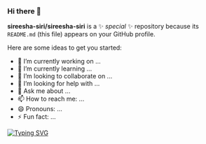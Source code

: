 ### Hi there 👋


**sireesha-siri/sireesha-siri** is a ✨ _special_ ✨ repository because its `README.md` (this file) appears on your GitHub profile.

Here are some ideas to get you started:

- 🔭 I’m currently working on ...
- 🌱 I’m currently learning ...
- 👯 I’m looking to collaborate on ...
- 🤔 I’m looking for help with ...
- 💬 Ask me about ...
- 📫 How to reach me: ...
- 😄 Pronouns: ...
- ⚡ Fun fact: ...

<a href="https://git.io/typing-svg"><img src="https://readme-typing-svg.herokuapp.com?font=Fira+Code&pause=1000&color=F744DB&background=F3FF2300&width=851&height=74&lines=Hi.+My+name+is+Auguru+Sireesha+pursuing+Btech+computer's+" alt="Typing SVG" /></a>
